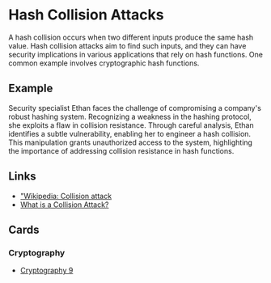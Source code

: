 # Hash Collision Attacks
A hash collision occurs when two different inputs produce the same hash value. Hash collision attacks aim to find such inputs, and they can have security implications in various applications that rely on hash functions. One common example involves cryptographic hash functions.

## Example
Security specialist Ethan faces the challenge of compromising a company's robust hashing system. Recognizing a weakness in the hashing protocol, she exploits a flaw in collision resistance. Through careful analysis, Ethan identifies a subtle vulnerability, enabling her to engineer a hash collision. This manipulation grants unauthorized access to the system, highlighting the importance of addressing collision resistance in hash functions.

## Links
- ["Wikipedia: Collision attack](https://en.wikipedia.org/wiki/Collision_attack)
- [What is a Collision Attack?](https://www.ccn.com/education/cryptography-attacks-6-types-and-prevention-measures/#:~:text=Cryptography%20attacks%20come%20in%20various,to%20fortify%20defenses%20against%20attacks.)

## Cards
### Cryptography
- [Cryptography 9](/cryptography/9)

